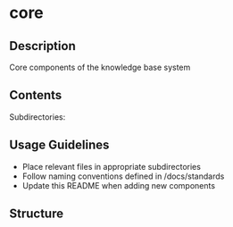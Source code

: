 # core

## Description
Core components of the knowledge base system

## Contents
Subdirectories:

## Usage Guidelines
- Place relevant files in appropriate subdirectories
- Follow naming conventions defined in /docs/standards
- Update this README when adding new components

## Structure
